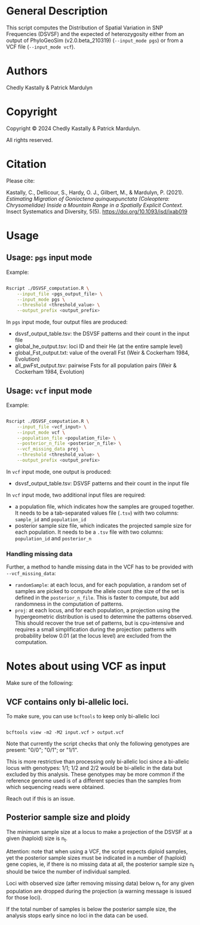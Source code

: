 # General Description

This script computes the Distribution of Spatial Variation in SNP Frequencies (DSVSF) and the expected of heterozygosity either from an output of PhyloGeoSim (v2.0.beta_210319) (`--input_mode pgs`) or from a VCF file (`--input_mode vcf`).

# Authors

Chedly Kastally & Patrick Mardulyn

# Copyright

Copyright © 2024 Chedly Kastally & Patrick Mardulyn.

All rights reserved.

# Citation

Please cite:

Kastally, C., Dellicour, S., Hardy, O. J., Gilbert, M., & Mardulyn, P. (2021). _Estimating Migration of Gonioctena quinquepunctata (Coleoptera: Chrysomelidae) Inside a Mountain Range in a Spatially Explicit Context._ Insect Systematics and Diversity, 5(5). https://doi.org/10.1093/isd/ixab019

# Usage

## Usage: `pgs` input mode

Example:

```.bash

Rscript ./DSVSF_computation.R \
    --input_file <pgs_output_file> \
    --input_mode pgs \
    --threshold <threshold_value> \
    --output_prefix <output_prefix>

```

In `pgs` input mode, four output files are produced:

- dsvsf_output_table.tsv: the DSVSF patterns and their count in the input file
- global_he_output.tsv:   loci ID and their He (at the entire sample level)
- global_Fst_output.txt:  value of the overall Fst (Weir & Cockerham 1984, Evolution)
- all_pwFst_output.tsv:   pairwise Fsts for all population pairs (Weir & Cockerham 1984, Evolution)

## Usage: `vcf` input mode

Example:

```.bash

Rscript ./DSVSF_computation.R \
    --input_file <vcf_input> \
    --input_mode vcf \
    --population_file <population_file> \
    --posterior_n_file <posterior_n_file> \
    --vcf_missing_data proj \
    --threshold <threshold_value> \
    --output_prefix <output_prefix>

```

In `vcf` input mode, one output is produced: 

- dsvsf_output_table.tsv: DSVSF patterns and their count in the input file

In `vcf` input mode, two additional input files are required:

- a population file, which indicates how the samples are grouped together. It needs to be a tab-separated values file (`.tsv`) with two columns: `sample_id` and `population_id`
- posterior sample size file, which indicates the projected sample size for each population. It needs to be a `.tsv` file with two columns: `population_id` and `posterior_n`

### Handling missing data

Further, a method to handle missing data in the VCF has to be provided with `--vcf_missing_data`:

- `randomSample`: at each locus, and for each population, a random set of samples are picked to compute the allele count (the size of the set is defined in the `posterior_n_file`. This is faster to compute, but add randomness in the computation of patterns.
- `proj`: at each locus, and for each population, a projection using the hypergeometric distribution is used to determine the patterns observed. This should recover the true set of patterns, but is cpu-intensive and requires a small simplification during the projection: patterns with probability below 0.01 (at the locus level) are excluded from the computation.

# Notes about using VCF as input

Make sure of the following:

## VCF contains only bi-allelic loci.

To make sure, you can use `bcftools` to keep only bi-allelic loci

```{.bash}

bcftools view -m2 -M2 input.vcf > output.vcf

```

Note that currently the script checks that only the following genotypes are present: "0/0"; "0/1"; or "1/1".

This is more restrictive than processing only bi-allelic loci since a bi-allelic locus with genotypes: 1/1; 1/2 and 2/2 would be bi-allelic in the data but excluded by this analysis. These genotypes may be more common if the reference genome used is of a different species than the samples from which sequencing reads were obtained.

Reach out if this is an issue.

## Posterior sample size and ploidy

The minimum sample size at a locus to make a projection of the DSVSF at a given (haploid) size is n<sub>t</sub>.

Attention: note that when using a VCF, the script expects diploid samples, yet the posterior sample sizes must be indicated in a number of (haploid) gene copies, ie, if there is no missing data at all, the posterior sample size n<sub>t</sub> should be twice the number of individual sampled.

Loci with observed size (after removing missing data) below n<sub>t</sub> for any given population are dropped during the projection (a warning message is issued for those loci).

If the total number of samples is below the posterior sample size, the analysis stops early since no loci in the data can be used.
